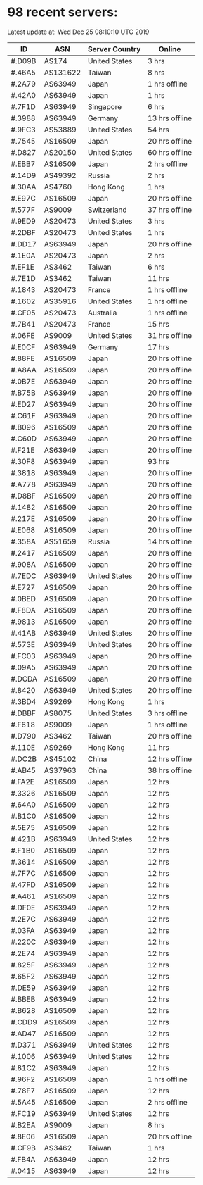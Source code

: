 # 98 recent servers:

Latest update at: Wed Dec 25 08:10:10 UTC 2019

| ID | ASN | Server Country | Online |
| -- | --- | -------------- | ------ |
| #.D09B | AS174 | United States | 3 hrs |
| #.46A5 | AS131622 | Taiwan | 8 hrs |
| #.2A79 | AS63949 | Japan | 1 hrs offline |
| #.42A0 | AS63949 | Japan | 1 hrs |
| #.7F1D | AS63949 | Singapore | 6 hrs |
| #.3988 | AS63949 | Germany | 13 hrs offline |
| #.9FC3 | AS53889 | United States | 54 hrs |
| #.7545 | AS16509 | Japan | 20 hrs offline |
| #.D827 | AS20150 | United States | 60 hrs offline |
| #.EBB7 | AS16509 | Japan | 2 hrs offline |
| #.14D9 | AS49392 | Russia | 2 hrs |
| #.30AA | AS4760 | Hong Kong | 1 hrs |
| #.E97C | AS16509 | Japan | 20 hrs offline |
| #.577F | AS9009 | Switzerland | 37 hrs offline |
| #.9ED9 | AS20473 | United States | 3 hrs |
| #.2DBF | AS20473 | United States | 1 hrs |
| #.DD17 | AS63949 | Japan | 20 hrs offline |
| #.1E0A | AS20473 | Japan | 2 hrs |
| #.EF1E | AS3462 | Taiwan | 6 hrs |
| #.7E1D | AS3462 | Taiwan | 11 hrs |
| #.1843 | AS20473 | France | 1 hrs offline |
| #.1602 | AS35916 | United States | 1 hrs offline |
| #.CF05 | AS20473 | Australia | 1 hrs offline |
| #.7B41 | AS20473 | France | 15 hrs |
| #.06FE | AS9009 | United States | 31 hrs offline |
| #.E0CF | AS63949 | Germany | 17 hrs |
| #.88FE | AS16509 | Japan | 20 hrs offline |
| #.A8AA | AS16509 | Japan | 20 hrs offline |
| #.0B7E | AS63949 | Japan | 20 hrs offline |
| #.B75B | AS63949 | Japan | 20 hrs offline |
| #.ED27 | AS63949 | Japan | 20 hrs offline |
| #.C61F | AS63949 | Japan | 20 hrs offline |
| #.B096 | AS16509 | Japan | 20 hrs offline |
| #.C60D | AS63949 | Japan | 20 hrs offline |
| #.F21E | AS63949 | Japan | 20 hrs offline |
| #.30F8 | AS63949 | Japan | 93 hrs |
| #.3818 | AS63949 | Japan | 20 hrs offline |
| #.A778 | AS63949 | Japan | 20 hrs offline |
| #.D8BF | AS16509 | Japan | 20 hrs offline |
| #.1482 | AS16509 | Japan | 20 hrs offline |
| #.217E | AS16509 | Japan | 20 hrs offline |
| #.E068 | AS16509 | Japan | 20 hrs offline |
| #.358A | AS51659 | Russia | 14 hrs offline |
| #.2417 | AS16509 | Japan | 20 hrs offline |
| #.908A | AS16509 | Japan | 20 hrs offline |
| #.7EDC | AS63949 | United States | 20 hrs offline |
| #.E727 | AS16509 | Japan | 20 hrs offline |
| #.0BED | AS16509 | Japan | 20 hrs offline |
| #.F8DA | AS16509 | Japan | 20 hrs offline |
| #.9813 | AS16509 | Japan | 20 hrs offline |
| #.41AB | AS63949 | United States | 20 hrs offline |
| #.573E | AS63949 | United States | 20 hrs offline |
| #.FC03 | AS63949 | Japan | 20 hrs offline |
| #.09A5 | AS63949 | Japan | 20 hrs offline |
| #.DCDA | AS16509 | Japan | 20 hrs offline |
| #.8420 | AS63949 | United States | 20 hrs offline |
| #.3BD4 | AS9269 | Hong Kong | 1 hrs |
| #.DBBF | AS8075 | United States | 3 hrs offline |
| #.F618 | AS9009 | Japan | 1 hrs offline |
| #.D790 | AS3462 | Taiwan | 20 hrs offline |
| #.110E | AS9269 | Hong Kong | 11 hrs |
| #.DC2B | AS45102 | China | 12 hrs offline |
| #.AB45 | AS37963 | China | 38 hrs offline |
| #.FA2E | AS16509 | Japan | 12 hrs |
| #.3326 | AS16509 | Japan | 12 hrs |
| #.64A0 | AS16509 | Japan | 12 hrs |
| #.B1C0 | AS16509 | Japan | 12 hrs |
| #.5E75 | AS16509 | Japan | 12 hrs |
| #.421B | AS63949 | United States | 12 hrs |
| #.F1B0 | AS16509 | Japan | 12 hrs |
| #.3614 | AS16509 | Japan | 12 hrs |
| #.7F7C | AS16509 | Japan | 12 hrs |
| #.47FD | AS16509 | Japan | 12 hrs |
| #.A461 | AS16509 | Japan | 12 hrs |
| #.DF0E | AS63949 | Japan | 12 hrs |
| #.2E7C | AS63949 | Japan | 12 hrs |
| #.03FA | AS63949 | Japan | 12 hrs |
| #.220C | AS63949 | Japan | 12 hrs |
| #.2E74 | AS63949 | Japan | 12 hrs |
| #.825F | AS63949 | Japan | 12 hrs |
| #.65F2 | AS63949 | Japan | 12 hrs |
| #.DE59 | AS63949 | Japan | 12 hrs |
| #.BBEB | AS63949 | Japan | 12 hrs |
| #.B628 | AS16509 | Japan | 12 hrs |
| #.CDD9 | AS16509 | Japan | 12 hrs |
| #.AD47 | AS16509 | Japan | 12 hrs |
| #.D371 | AS63949 | United States | 12 hrs |
| #.1006 | AS63949 | United States | 12 hrs |
| #.81C2 | AS63949 | Japan | 12 hrs |
| #.96F2 | AS16509 | Japan | 1 hrs offline |
| #.78F7 | AS16509 | Japan | 12 hrs |
| #.5A45 | AS16509 | Japan | 2 hrs offline |
| #.FC19 | AS63949 | United States | 12 hrs |
| #.B2EA | AS9009 | Japan | 8 hrs |
| #.8E06 | AS16509 | Japan | 20 hrs offline |
| #.CF9B | AS3462 | Taiwan | 1 hrs |
| #.FB4A | AS63949 | Japan | 12 hrs |
| #.0415 | AS63949 | Japan | 12 hrs |

